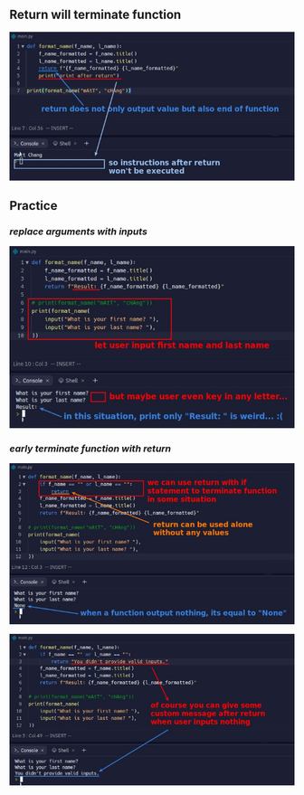 ## **Return will terminate function**

![Alt return will terminate function](pic/01.jpg)

## **Practice**

### _replace arguments with inputs_

![Alt replace arguments with inputs](pic/02.jpg)

### _early terminate function with return_

![Alt if statement with return](pic/03.jpg)

![Alt add custom message](pic/04.jpg)
